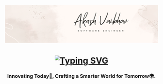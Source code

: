 ![logo](https://github.com/akash2m/akash2m/blob/main/Akash%20Vaibhav_Banner.png)
<h1 align="center"><a href="https://git.io/typing-svg"><img src="https://readme-typing-svg.herokuapp.com?font=Poetsen+One&size=30&pause=1000&color=F7A810&center=true&vCenter=true&random=false&width=435&lines=Hi+There!%F0%9F%91%8B;I'm+Akash+Vaibhav!%E2%9A%A1" alt="Typing SVG" /></a></h1>
<h3 align="center"> Innovating Today🚀, Crafting a Smarter World for Tomorrow🌍.</h3>
<!--
**akash2m/akash2m** is a ✨ _special_ ✨ repository because its `README.md` (this file) appears on your GitHub profile.

Here are some ideas to get you started:

- 🔭 I’m currently working on ...
- 🌱 I’m currently learning ...
- 👯 I’m looking to collaborate on ...
- 🤔 I’m looking for help with ...
- 💬 Ask me about ...
- 📫 How to reach me: ...
- 😄 Pronouns: ...
- ⚡ Fun fact: ...
-->
